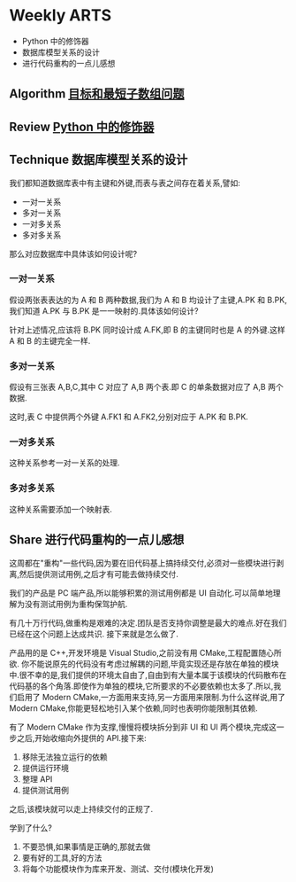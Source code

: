 # Weekly ARTS

- Python 中的修饰器
- 数据库模型关系的设计
- 进行代码重构的一点儿感想

## Algorithm [目标和最短子数组问题](leetcode862.md)

## Review [Python 中的修饰器](decorator.md)

## Technique 数据库模型关系的设计

我们都知道数据库表中有主键和外键,而表与表之间存在着关系,譬如:

- 一对一关系
- 多对一关系
- 一对多关系
- 多对多关系

那么对应数据库中具体该如何设计呢?

### 一对一关系

假设两张表表达的为 A 和 B 两种数据,我们为 A 和 B 均设计了主键,A.PK 和 B.PK,我们知道 A.PK 与 B.PK 是一一映射的.具体该如何设计?

针对上述情况,应该将 B.PK 同时设计成 A.FK,即 B 的主键同时也是 A 的外键.这样 A 和 B 的主键完全一样.

### 多对一关系

假设有三张表 A,B,C,其中 C 对应了 A,B 两个表.即 C 的单条数据对应了 A,B 两个数据.

这时,表 C 中提供两个外键 A.FK1 和 A.FK2,分别对应于 A.PK 和 B.PK.

### 一对多关系

这种关系参考一对一关系的处理.

### 多对多关系

这种关系需要添加一个映射表.

## Share 进行代码重构的一点儿感想

这周都在"重构"一些代码,因为要在旧代码基上搞持续交付,必须对一些模块进行剥离,然后提供测试用例,之后才有可能去做持续交付.

我们的产品是 PC 端产品,所以能够积累的测试用例都是 UI 自动化.可以简单地理解为没有测试用例为重构保驾护航.

有几十万行代码,做重构是艰难的决定.团队是否支持你调整是最大的难点.好在我们已经在这个问题上达成共识. 接下来就是怎么做了.

产品用的是 C++,开发环境是 Visual Studio,之前没有用 CMake,工程配置随心所欲. 你不能说原先的代码没有考虑过解耦的问题,毕竟实现还是存放在单独的模块中.很不幸的是,我们提供的环境太自由了,自由到有大量本属于该模块的代码散布在代码基的各个角落.即使作为单独的模块,它所要求的不必要依赖也太多了.所以,我们启用了 Modern CMake,一方面用来支持,另一方面用来限制.为什么这样说,用了 Modern CMake,你能更轻松地引入某个依赖,同时也表明你能限制其依赖.

有了 Modern CMake 作为支撑,慢慢将模块拆分到非 UI 和 UI 两个模块,完成这一步之后,开始收缩向外提供的 API.接下来:

1. 移除无法独立运行的依赖
2. 提供运行环境
3. 整理 API
4. 提供测试用例

之后,该模块就可以走上持续交付的正规了.

学到了什么?

1. 不要恐惧,如果事情是正确的,那就去做
2. 要有好的工具,好的方法
3. 将每个功能模块作为库来开发、测试、交付(模块化开发)
